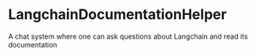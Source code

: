 # LangchainDocumentationHelper
A chat system where one can ask questions about Langchain and read its documentation
